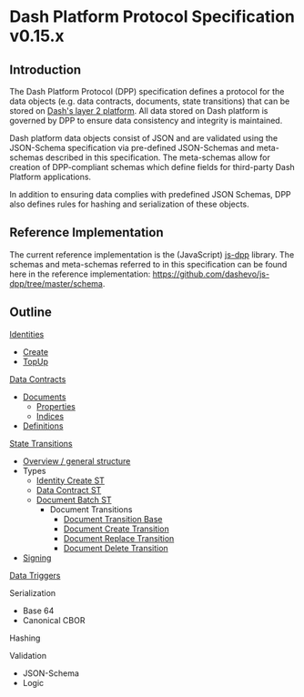 # Dash Platform Protocol Specification v0.15.x

## Introduction

The Dash Platform Protocol (DPP) specification defines a protocol for the data objects (e.g.  data contracts, documents, state transitions) that can be stored on [Dash's layer 2 platform](https://dashplatform.readme.io/docs/introduction-what-is-dash-platform). All data stored on Dash platform is governed by DPP to ensure data consistency and integrity is maintained.

Dash platform data objects consist of JSON and are validated using the JSON-Schema specification via pre-defined JSON-Schemas and meta-schemas described in this specification. The meta-schemas allow for creation of DPP-compliant schemas which define fields for third-party Dash Platform applications.

In addition to ensuring data complies with predefined JSON Schemas, DPP also defines rules for hashing and serialization of these objects.

## Reference Implementation

The current reference implementation is the (JavaScript) [js-dpp](https://github.com/dashevo/js-dpp) library. The schemas and meta-schemas referred to in this specification can be found here in the reference implementation: https://github.com/dashevo/js-dpp/tree/master/schema.

## Outline

[Identities](docs/identity.md)
 - [Create](docs/identity.md#identity-creation)
 - [TopUp](docs/identity.md#identity-topup)

[Data Contracts](docs/data-contract.md)
 - [Documents](docs/document.md#document-overview)
   - [Properties](docs/document.md#document-properties)
   - [Indices](docs/document.md#document-indices)
 - [Definitions](docs/document.md#definition-overview)

[State Transitions](docs/state-transition.md)
 - [Overview / general structure](docs/state-transition.md)
 - Types
   - [Identity Create ST](docs/identity.md#identity-creation)
   - [Data Contract ST](docs/data-contract.md#data-contract-creation)
   - [Document Batch ST](docs/document.md#document-submission)
     - Document Transitions
       - [Document Transition Base](docs/document.md#document-base-transition)
       - [Document Create Transition](docs/document.md#document-create-transition)
       - [Document Replace Transition](docs/document.md#document-replace-transition)
       - [Document Delete Transition](docs/document.md#document-delete-transition)
 - [Signing](docs/state-transition.md#state-transition-signing)

[Data Triggers](docs/data-trigger.md)

Serialization
 - Base 64
 - Canonical CBOR

Hashing

Validation
 - JSON-Schema
 - Logic
